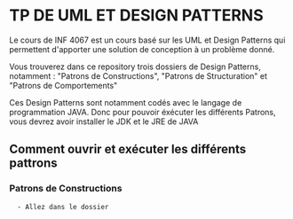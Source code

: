 # TP DE UML ET DESIGN PATTERNS

Le cours de INF 4067 est un cours basé sur les UML et Design Patterns qui permettent d'apporter une solution de conception à un problème donné.

Vous trouverez dans ce repository trois dossiers de Design Patterns, notamment : "Patrons de Constructions", "Patrons de Structuration" et "Patrons de Comportements"

Ces Design Patterns sont notamment codés avec le langage de programmation JAVA. Donc pour pouvoir éxécuter les différents Patrons, vous devrez avoir installer le JDK et le JRE de JAVA


## Comment ouvrir et exécuter les différents pattrons

### Patrons de Constructions

```bash
  - Allez dans le dossier 
```


